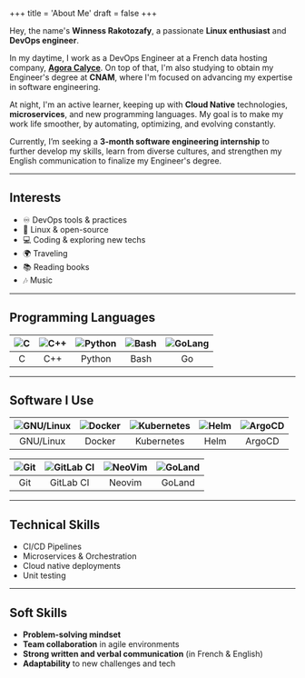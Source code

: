 +++
title = 'About Me'
draft = false
+++

Hey, the name's **Winness Rakotozafy**, a passionate **Linux enthusiast** and **DevOps engineer**.

In my daytime, I work as a DevOps Engineer at a French data hosting company, **[Agora Calyce](https://www.agoracalyce.com/)**. On top of that, I'm also studying to obtain my Engineer's degree at **CNAM**, where I'm focused on advancing my expertise in software engineering.

At night, I'm an active learner, keeping up with **Cloud Native** technologies, **microservices**, and new programming languages. My goal is to make my work life smoother, by automating, optimizing, and evolving constantly.

Currently, I’m seeking a **3-month software engineering internship** to further develop my skills, learn from diverse cultures, and strengthen my English communication to finalize my Engineer's degree.

---

## Interests

- ♾️  DevOps tools & practices
- 🐧 Linux & open-source
- 💻 Coding & exploring new techs
- 🌍 Traveling
- 📚 Reading books 
- 🎶 Music

---

## Programming Languages

| ![C](/icons/c-color.svg) | ![C++](/icons/cplusplus-color.svg) | ![Python](/icons/python.svg) | ![Bash](/icons/bash.svg) | ![GoLang](/icons/go-color.svg) |
| :---: | :---: | :---: | :---: | :---: |
| C | C++ | Python | Bash | Go |

---

## Software I Use
| ![GNU/Linux](/icons/linux.png) | ![Docker](/icons/docker-color.svg) | ![Kubernetes](/icons/kubernetes-color.svg) | ![Helm](/icons/helm-color.svg) | ![ArgoCD](/icons/argo-color.svg) |
| :---: | :---: | :---: | :---: | :---: |
| GNU/Linux | Docker | Kubernetes | Helm | ArgoCD |

| ![Git](/icons/git-color.svg) | ![GitLab CI](/icons/gitlab-color.svg) | ![NeoVim](/icons/neovim-color.svg) | ![GoLand](/icons/goland-color.svg) |
| :---: | :---: | :---: | :---: | 
| Git | GitLab CI | Neovim | GoLand |
---

## Technical Skills
- CI/CD Pipelines
- Microservices & Orchestration
- Cloud native deployments
- Unit testing

---

## Soft Skills
- **Problem-solving mindset**
- **Team collaboration** in agile environments
- **Strong written and verbal communication** (in French & English)
- **Adaptability** to new challenges and tech
